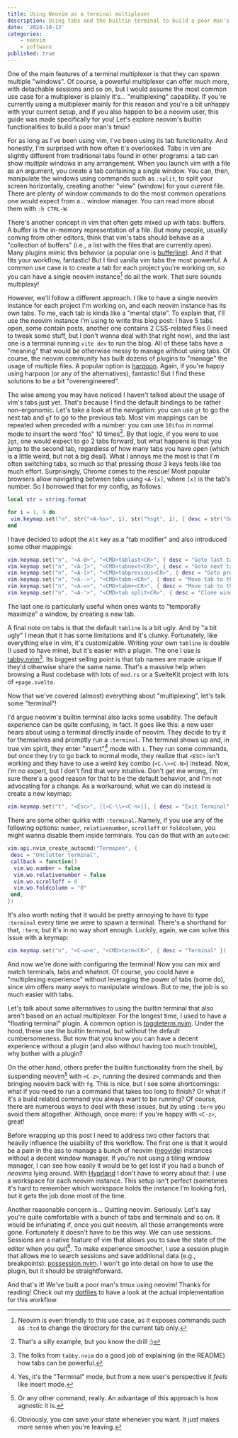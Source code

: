 ```yaml
---
title: Using Neovim as a terminal multiplexer
description: Using tabs and the builtin terminal to build a poor man's tmux
date: '2024-10-13'
categories:
    - neovim
    - software
published: true
---
```


One of the main features of a terminal multiplexer is that they can spawn multiple "windows". Of course, a powerful multiplexer can offer much more, with detachable sessions and so on, but I would assume the most common use case for a multiplexer is plainly it's... "multiplexing" capability. If you're currently using a multiplexer mainly for this reason and you're a bit unhappy with your current setup, and if you also happen to be a neovim user, this guide was made specifically for you! Let's explore neovim's builtin functionalities to build a poor man's tmux!

For as long as I've been using vim, I've been using its tab functionality. And honestly, I'm surprised with how often it's overlooked. Tabs in vim are slightly different from traditional tabs found in other programs: a tab can show *multiple* windows in any arrangement. When you launch vim with a file as an argument, you create a tab containing a single window. You can, then, manipulate the windows using commands such as `:split`, to split your screen horizontally, creating another "view" (window) for your current file. There are plenty of window commands to do the most common operations one would expect from a... window manager. You can read more about them with `:h CTRL-W`.

There's another concept in vim that often gets mixed up with tabs: buffers. A buffer is the in-memory representation of a file. But many people, usually coming from other editors, think that vim's tabs should behave as a "collection of buffers" (i.e., a list with the files that are currently open). Many plugins mimic this behavior (a popular one is [bufferline](https://github.com/akinsho/bufferline.nvim)). And if that fits your workflow, fantastic! But I find vanilla vim tabs the most powerful. A common use case is to create a tab for each project you're working on, so you can have a single neovim instance[^1] do all the work. That sure sounds multiplexy!

However, we'll follow a different approach. I like to have a single neovim instance for each project I'm working on, and each neovim instance has its own tabs. To me, each tab is kinda like a "mental state". To explain that, I'll use the neovim instance I'm using to write this blog post: I have 5 tabs open, some contain posts, another one contains 2 CSS-related files (I need to tweak some stuff, but I don't wanna deal with that right now), and the last one is a terminal running `vite dev` to run the blog. All of these tabs have a "meaning" that would be otherwise messy to manage without using tabs. Of course, the neovim community has built dozens of plugins to "manage" the usage of multiple files. A popular option is [harpoon](https://github.com/ThePrimeagen/harpoon). Again, if you're happy using harpoon (or any of the alternatives), fantastic! But I find these solutions to be a bit "overengineered".

The wise among you may have noticed I haven't talked about the usage of vim's tabs just yet. That's because I find the default bindings to be rather non-ergonomic. Let's take a look at the navigation: you can use `gt` to go the next tab and `gT` to go to the previous tab. Most vim mappings can be repeated when preceded with a number: you can use `10ifoo` in normal mode to insert the word "foo" 10 times[^2]. By that logic, if you were to use `2gt`, one would expect to go 2 tabs forward, but what happens is that you jump to the second tab, regardless of how many tabs you have open (which is a little weird, but not a big deal). What I annoys me the most is that I'm often switching tabs, so much so that pressing *those* 3 keys feels like too much effort. Surprisingly, Chrome comes to the rescue! Most popular browsers allow navigating between tabs using `<A-[x]`, where `[x]` is the tab's number. So I borrowed that for my config, as follows:

```lua
local str = string.format

for i = 1, 9 do
 vim.keymap.set("n", str("<A-%s>", i), str("%sgt", i), { desc = str("Goto tab %s", i) })
end
```

I have decided to adopt the `Alt` key as a "tab modifier" and also introduced some other mappings:

```lua
vim.keymap.set("n", "<A-0>", "<CMD>tablast<CR>", { desc = "Goto last tab" })
vim.keymap.set("n", "<A-]>", "<CMD>tabnext<CR>", { desc = "Goto next tab" })
vim.keymap.set("n", "<A-[>", "<CMD>tabprevious<CR>", { desc = "Goto prev tab" })
vim.keymap.set("n", "<A-->", "<CMD>tabm-<CR>", { desc = "Move tab to the left" })
vim.keymap.set("n", "<A-=>", "<CMD>tabm+<CR>", { desc = "Move tab to the right" })
vim.keymap.set("n", "<A-'>", "<CMD>tab split<CR>", { desc = "Clone window in new tab" })
```

The last one is particularly useful when ones wants to "temporally maximize" a window, by creating a new tab.

A final note on tabs is that the default `tabline` is a bit ugly. And by "a bit ugly" I mean that it has some limitations and it's clunky. Fortunately, like everything else in vim, it's customizable. Writing your own `tabline` is doable (I used to have mine), but it's easier with a plugin. The one I use is [tabby.nvim](https://github.com/nanozuki/tabby.nvim)[^3]. Its biggest selling point is that tab names are made unique if they'd otherwise share the same name. That's a massive help when browsing a Rust codebase with lots of `mod.rs` or a SvelteKit project with lots of `+page.svelte`.

Now that we've covered (almost) everything about "multiplexing", let's talk some "terminal"!

I'd argue neovim's builtin terminal also lacks some usability. The default experience can be quite confusing, in fact. It goes like this: a new user hears about using a terminal directly inside of neovim. They decide to try it for themselves and promptly run a `:terminal`. The terminal shows up and, in true vim spirit, they enter "insert"[^4] mode with `i`. They run some commands, but once they try to go back to normal mode, they realize that `<ESC>` isn't working and they have to use a weird key combo (`<C-\><C-N>`) instead. Now, I'm no expert, but I don't find that very intuitive. Don't get me wrong, I'm sure there's a good reason for that to be the default behavior, and I'm not advocating for a change. As a workaround, what we can do instead is create a new keymap:

```lua
vim.keymap.set("t", "<Esc>", [[<C-\\><C-n>]], { desc = "Exit Terminal" })
```

There are some other quirks with `:terminal`. Namely, if you use any of the following options: `number`, `relativenumber`, `scrolloff` or `foldcolumn`, you might wanna disable them inside terminals. You can do that with an `autocmd`:

```lua
vim.api.nvim_create_autocmd("Termopen", {
 desc = "Unclutter terminal",
 callback = function()
  vim.wo.number = false
  vim.wo.relativenumber = false
  vim.wo.scrolloff = 0
  vim.wo.foldcolumn = "0"
 end,
})
```

It's also worth noting that it would be pretty annoying to have to type `:terminal` every time we were to spawn a terminal. There's a shorthand for that, `:term`, but it's in no way short enough. Luckily, again, we can solve this issue with a keymap:

```lua
vim.keymap.set("n", "<C-w>e", "<CMD>term<CR>", { desc = "Terminal" })
```

And now we're done with configuring the terminal! Now you can mix and match terminals, tabs and whatnot. Of course, you could have a "multiplexing experience" without leveraging the power of tabs (some do), since vim offers many ways to manipulate windows. But to me, the job is so much easier with tabs.

Let's talk about some alternatives to using the builtin terminal that also aren't based on an actual multiplexer. For the longest time, I used to have a "floating terminal" plugin. A common option is [toggleterm.nvim](https://github.com/akinsho/toggleterm.nvim). Under the hood, these use the builtin terminal, but without the default cumbersomeness. But now that you know you can have a decent experience without a plugin (and also without having too much trouble), why bother with a plugin?

On the other hand, others prefer the builtin functionality from the shell, by suspending neovim[^5] with `<C-z>`, running the desired commands and then bringing neovim back with `fg`. This is nice, but I see some shortcomings: what if you need to run a command that takes too long to finish? Or what if it's a build related command you always want to be running? Of course, there are numerous ways to deal with these issues, but by using `:term` you avoid them altogether. Although, once more: if you're happy with `<C-z>`, great!

Before wrapping up this post I need to address two other factors that heavily influence the usability of this workflow. The first one is that it would be a pain in the ass to manage a bunch of neovim ([neovide](https://github.com/neovide/neovide)) instances without a decent window manager. If you're not using a tiling window manager, I can see how easily it would be to get lost if you had a bunch of *neovims* lying around. With [Hyprland](https://hyprland.org/) I don't have to worry about that: I use a workspace for each neovim instance. This setup isn't perfect (sometimes it's hard to remember which workspace holds the instance I'm looking for), but it gets the job done most of the time.

Another reasonable concern is... Quitting neovim. Seriously. Let's say you're quite comfortable with a bunch of tabs and terminals and so on. It would be infuriating if, once you quit neovim, all those arrangements were gone. Fortunately it doesn't have to be this way. We can use sessions. Sessions are a native feature of vim that allows you to save the state of the editor when you quit[^6]. To make experience smoother, I use a session plugin that allows me to search sessions and save additional data (e.g., breakpoints): [possession.nvim](https://github.com/jedrzejboczar/possession.nvim). I won't go into detail on how to use the plugin, but it should be straightforward.

And that's it! We've built a poor man's tmux using neovim! Thanks for reading! Check out my [dotfiles](https://github.com/igorlfs/dotfiles) to have a look at the actual implementation for this workflow.

[^1]: Neovim is even friendly to this use case, as it exposes commands such as `:tcd` to change the directory for the current tab only.
[^2]: That's a silly example, but you know the drill ;)
[^3]: The folks from `tabby.nvim` do a good job of explaining (in the README) how tabs can be powerful.
[^4]: Yes, it's the "Terminal" mode, but from a new user's perspective it *feels* like insert mode.
[^5]: Or any other command, really. An advantage of this approach is how agnostic it is.
[^6]: Obviously, you can save your state whenever you want. It just makes more sense when you're leaving.
